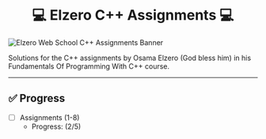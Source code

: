 # <div style="text-align: center"> 💻 Elzero C++ Assignments 💻 </div>

![Elzero Web School C++ Assignments Banner](https://github.com/iTzVoko/elzero-cpp-assignments/assets/70109144/1f22f63f-995b-491d-868d-89d415717dbb)

Solutions for the C++ assignments by Osama Elzero (God bless him) in his Fundamentals Of Programming With C++ course.

---

## ✅ Progress

- [ ] Assignments (1-8)
  - Progress: (2/5)
